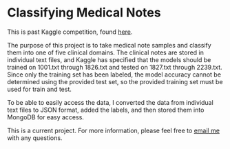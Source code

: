 # Classifying Medical Notes

This is past Kaggle competition, found [here](https://www.kaggle.com/c/medical-notes).

The purpose of this project is to take medical note samples and classify them into one of five clinical domains. The clinical notes are stored in individual text files, and Kaggle has specified that the models should be trained on 1001.txt through 1826.txt and tested on 1827.txt through 2239.txt. Since only the training set has been labeled, the model accuracy cannot be determined using the provided test set, so the provided training set must be used for train and test.

To be able to easily access the data, I converted the data from individual text files to JSON format, added the labels, and then stored them into MongoDB for easy access.

This is a current project. For more information, please feel free to [email me](mailto:harrisonized@gmail.com) with any questions.